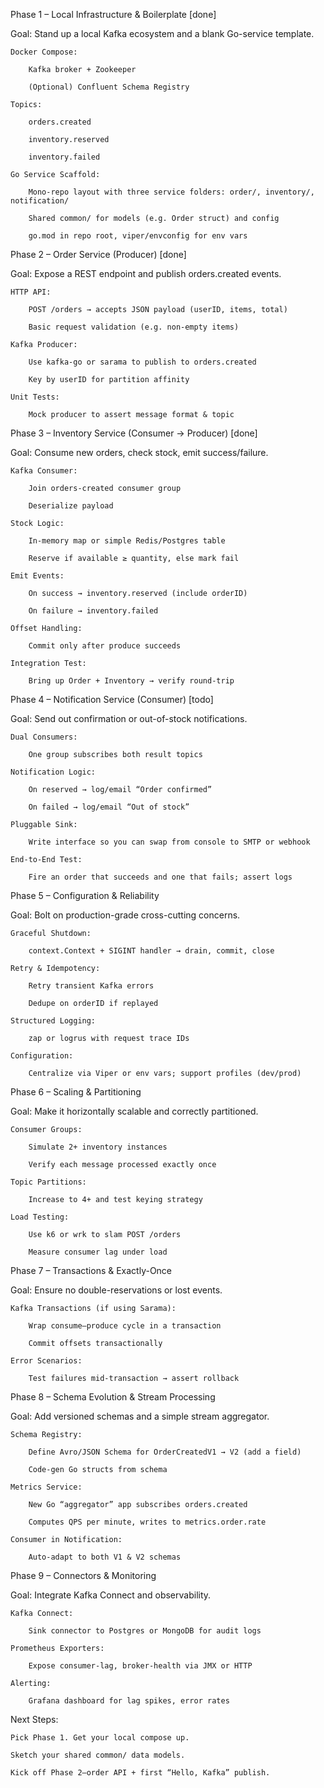Phase 1 – Local Infrastructure & Boilerplate [done]

Goal: Stand up a local Kafka ecosystem and a blank Go-service template.

    Docker Compose:

        Kafka broker + Zookeeper

        (Optional) Confluent Schema Registry

    Topics:

        orders.created

        inventory.reserved

        inventory.failed

    Go Service Scaffold:

        Mono-repo layout with three service folders: order/, inventory/, notification/

        Shared common/ for models (e.g. Order struct) and config

        go.mod in repo root, viper/envconfig for env vars

Phase 2 – Order Service (Producer) [done]

Goal: Expose a REST endpoint and publish orders.created events.

    HTTP API:

        POST /orders → accepts JSON payload (userID, items, total)

        Basic request validation (e.g. non-empty items)

    Kafka Producer:

        Use kafka-go or sarama to publish to orders.created

        Key by userID for partition affinity

    Unit Tests:

        Mock producer to assert message format & topic

Phase 3 – Inventory Service (Consumer → Producer) [done]

Goal: Consume new orders, check stock, emit success/failure.

    Kafka Consumer:

        Join orders-created consumer group

        Deserialize payload

    Stock Logic:

        In-memory map or simple Redis/Postgres table

        Reserve if available ≥ quantity, else mark fail

    Emit Events:

        On success → inventory.reserved (include orderID)

        On failure → inventory.failed

    Offset Handling:

        Commit only after produce succeeds

    Integration Test:

        Bring up Order + Inventory → verify round-trip

Phase 4 – Notification Service (Consumer) [todo]

Goal: Send out confirmation or out-of-stock notifications.

    Dual Consumers:

        One group subscribes both result topics

    Notification Logic:

        On reserved → log/email “Order confirmed”

        On failed → log/email “Out of stock”

    Pluggable Sink:

        Write interface so you can swap from console to SMTP or webhook

    End-to-End Test:

        Fire an order that succeeds and one that fails; assert logs

Phase 5 – Configuration & Reliability

Goal: Bolt on production-grade cross-cutting concerns.

    Graceful Shutdown:

        context.Context + SIGINT handler → drain, commit, close

    Retry & Idempotency:

        Retry transient Kafka errors

        Dedupe on orderID if replayed

    Structured Logging:

        zap or logrus with request trace IDs

    Configuration:

        Centralize via Viper or env vars; support profiles (dev/prod)

Phase 6 – Scaling & Partitioning

Goal: Make it horizontally scalable and correctly partitioned.

    Consumer Groups:

        Simulate 2+ inventory instances

        Verify each message processed exactly once

    Topic Partitions:

        Increase to 4+ and test keying strategy

    Load Testing:

        Use k6 or wrk to slam POST /orders

        Measure consumer lag under load

Phase 7 – Transactions & Exactly-Once

Goal: Ensure no double-reservations or lost events.

    Kafka Transactions (if using Sarama):

        Wrap consume–produce cycle in a transaction

        Commit offsets transactionally

    Error Scenarios:

        Test failures mid-transaction → assert rollback

Phase 8 – Schema Evolution & Stream Processing

Goal: Add versioned schemas and a simple stream aggregator.

    Schema Registry:

        Define Avro/JSON Schema for OrderCreatedV1 → V2 (add a field)

        Code-gen Go structs from schema

    Metrics Service:

        New Go “aggregator” app subscribes orders.created

        Computes QPS per minute, writes to metrics.order.rate

    Consumer in Notification:

        Auto-adapt to both V1 & V2 schemas

Phase 9 – Connectors & Monitoring

Goal: Integrate Kafka Connect and observability.

    Kafka Connect:

        Sink connector to Postgres or MongoDB for audit logs

    Prometheus Exporters:

        Expose consumer-lag, broker‐health via JMX or HTTP

    Alerting:

        Grafana dashboard for lag spikes, error rates

Next Steps:

    Pick Phase 1. Get your local compose up.

    Sketch your shared common/ data models.

    Kick off Phase 2—order API + first “Hello, Kafka” publish.